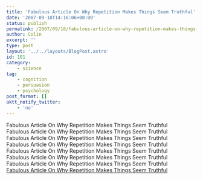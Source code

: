```yaml
---
title: 'Fabulous Article On Why Repetition Makes Things Seem Truthful'
date: '2007-09-18T14:16:06+00:00'
status: publish
permalink: /2007/09/18/fabulous-article-on-why-repetition-makes-things-seem-truthful
author: Colin
excerpt: ''
type: post
layout: '../../layouts/BlogPost.astro'
id: 101
category:
    - science
tag:
    - cognition
    - persuasion
    - psychology
post_format: []
aktt_notify_twitter:
    - 'no'
---
```

Fabulous Article On Why Repetition Makes Things Seem Truthful  
Fabulous Article On Why Repetition Makes Things Seem Truthful  
Fabulous Article On Why Repetition Makes Things Seem Truthful  
Fabulous Article On Why Repetition Makes Things Seem Truthful  
Fabulous Article On Why Repetition Makes Things Seem Truthful  
Fabulous Article On Why Repetition Makes Things Seem Truthful  
Fabulous Article On Why Repetition Makes Things Seem Truthful  
[Fabulous Article On Why Repetition Makes Things Seem Truthful](https://scienceblogs.com/mixingmemory/2007/09/the_truth_effect_and_other_pro.php)